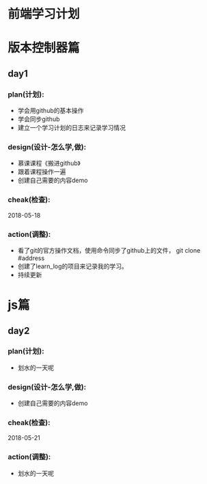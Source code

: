# 前端学习计划  

# **版本控制器篇**  

## day1
### plan(计划):  
- 学会用github的基本操作
- 学会同步github
- 建立一个学习计划的日志来记录学习情况  

### design(设计-怎么学,做):
- 慕课课程《搬进github》
- 跟着课程操作一遍
- 创建自己需要的内容demo  

### cheak(检查):
2018-05-18

### action(调整):
- 看了git的官方操作文档，使用命令同步了github上的文件， git clone #address
- 创建了learn_log的项目来记录我的学习。
- 持续更新

# **js篇**

## day2
### plan(计划):  
- 划水的一天呢


### design(设计-怎么学,做):
- 创建自己需要的内容demo  

### cheak(检查):
2018-05-21

### action(调整):
- 划水的一天呢
